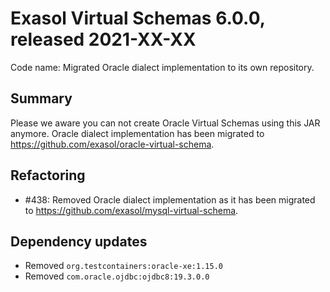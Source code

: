 # Exasol Virtual Schemas 6.0.0, released 2021-XX-XX

Code name: Migrated Oracle dialect implementation to its own repository.

## Summary

Please we aware you can not create Oracle Virtual Schemas using this JAR anymore.
Oracle dialect implementation has been migrated to https://github.com/exasol/oracle-virtual-schema.

## Refactoring

* #438: Removed Oracle dialect implementation as it has been migrated to https://github.com/exasol/mysql-virtual-schema.

## Dependency updates

* Removed `org.testcontainers:oracle-xe:1.15.0`
* Removed `com.oracle.ojdbc:ojdbc8:19.3.0.0`
